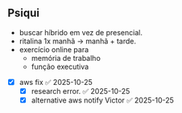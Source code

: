 ## Psiqui

- buscar híbrido em vez de presencial.
- ritalina 1x manhã -> manhã + tarde.
- exercício online para
	- memória de trabalho
	- função executiva

- [x] aws fix ✅ 2025-10-25
	- [x] research error. ✅ 2025-10-25
	- [x] alternative aws notify Victor ✅ 2025-10-25
